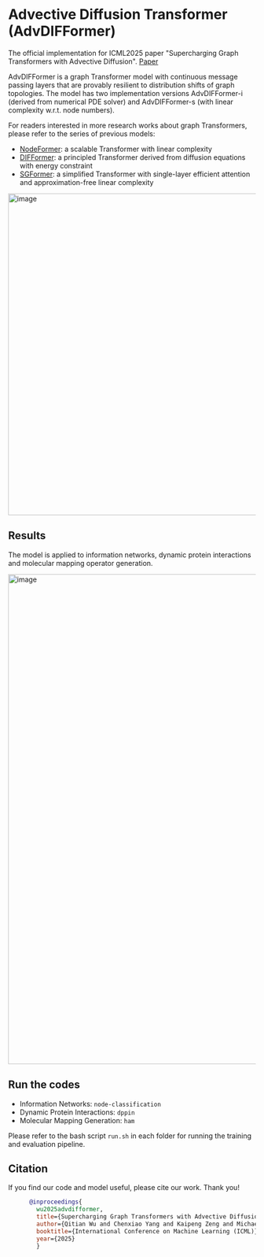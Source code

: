  # Advective Diffusion Transformer (AdvDIFFormer)

The official implementation for ICML2025 paper "Supercharging Graph Transformers with Advective Diffusion". [Paper](https://arxiv.org/pdf/2310.06417)

AdvDIFFormer is a graph Transformer model with continuous message passing layers that are provably resilient to distribution shifts of graph topologies. The model has two implementation versions AdvDIFFormer-i (derived from numerical PDE solver) and AdvDIFFormer-s (with linear complexity w.r.t. node numbers).

For readers interested in more research works about graph Transformers, please refer to the series of previous models:

- [NodeFormer](https://github.com/qitianwu/NodeFormer): a scalable Transformer with linear complexity
- [DIFFormer](https://github.com/qitianwu/DIFFormer): a principled Transformer derived from diffusion equations with energy constraint
- [SGFormer](https://github.com/qitianwu/SGFormer): a simplified Transformer with single-layer efficient attention and approximation-free linear complexity


<img width="654" alt="image" src="https://github.com/user-attachments/assets/0ccba7e5-0eff-4185-a6fa-854fab464537" />

## Results

The model is applied to information networks, dynamic protein interactions and molecular mapping operator generation.

<img width="996" alt="image" src="https://github.com/user-attachments/assets/255e8bf2-8511-40a9-a5b2-45116ff44cb7" />

## Run the codes

- Information Networks: `node-classification`
- Dynamic Protein Interactions: `dppin`
- Molecular Mapping Generation: `ham`

Please refer to the bash script `run.sh` in each folder for running the training and evaluation pipeline.

## Citation

If you find our code and model useful, please cite our work. Thank you!

```bibtex
      @inproceedings{
        wu2025advdifformer,
        title={Supercharging Graph Transformers with Advective Diffusion},
        author={Qitian Wu and Chenxiao Yang and Kaipeng Zeng and Michael Bronstein},
        booktitle={International Conference on Machine Learning (ICML)},
        year={2025}
        }
```

